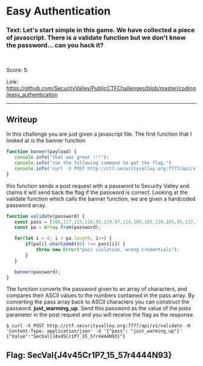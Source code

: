 # Easy Authentication

### Text: Let's start simple in this game. We have collected a piece of javascript. There is a validate function but we don't know the password... can you hack it? 

&nbsp;

Score: 5

Link: https://github.com/SecurityValley/PublicCTFChallenges/blob/master/coding/easy_authentication

---
 ## Writeup

 In this challenge you are just given a javascript file. The first function that I looked at is the banner function

 ```javascript
 function banner(payload) {
    console.info("that was great !!!");
    console.info("run the following command to get the flag.")
    console.info(`curl -X POST http://ctf.securityvalley.org:7777/api/v1/validate -H 'Content-Type: application/json' -d '{"pass": "${payload}"}'`)
}
```

this function sends a post request with a password to Security Valley and claims it will send back the flag if the password is correct. Looking at the validate function which calls the banner function, we are given a hardcoded password array.

 ```javascript
function validate(password) {
    const pass = [106,117,115,116,95,119,97,114,109,105,110,103,95,117,112];
    const pa = Array.from(password);

    for(let i = 0; i < pa.length; i++) {
        if(pa[i].charCodeAt(0) !== pass[i]) {
            throw new Error("pass violation. wrong credentials");
        }
    }

    banner(password);
}
```

The function converts the password given to an array of characters, and compares their ASCII values to the numbers contained in the pass array. By converting the pass array back to ASCII characters you can construct the password. **just_warming_up**. Send this password as the value of the *pass* parameter in the post request and you will receive the flag as the response.
```
$ curl -X POST http://ctf.securityvalley.org:7777/api/v1/validate -H 'Content-Type: application/json' -d '{"pass": "just_warming_up"}' 
{"Value":"SecVal{J4v45Cr1P7_15_57r4444N93}"}
```

## Flag: SecVal{J4v45Cr1P7_15_57r4444N93}